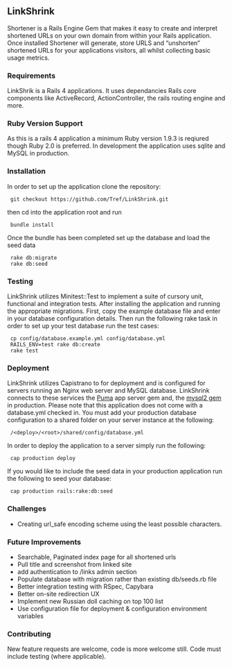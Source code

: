 ## LinkShrink

Shortener is a Rails Engine Gem that makes it easy to create and interpret shortened URLs on your own domain from within your Rails application. Once installed Shortener will generate, store URLS and “unshorten” shortened URLs for your applications visitors, all whilst collecting basic usage metrics.

### Requirements

LinkShrik is a Rails 4 applications. It uses  dependancies Rails core components like ActiveRecord, ActionController, the rails routing engine and more.

### Ruby Version Support

As this is a rails 4 application a minimum Ruby version 1.9.3 is reqiured though Ruby 2.0 is preferred. In development the application uses sqlite and MySQL in production.

### Installation

In order to set up the application clone the repository:

```
 git checkout https://github.com/Tref/LinkShrink.git
```
then cd into the application root and run
```
 bundle install
```

Once the bundle has been completed set up the database and load the seed data
```
 rake db:migrate
 rake db:seed
```

### Testing

LinkShrink utilizes Minitest::Test to implement a suite of cursory unit, functional and integration tests. After installing the application and running the appropriate migrations. First, copy the example database file and enter in your database configuration details. Then run the following rake task in order to set up your test database run the test cases:
```
 cp config/database.example.yml config/database.yml
 RAILS_ENV=test rake db:create
 rake test
```

### Deployment

LinkShrink utilizes Capistrano to for deployment and is configured for servers running an Nginx web server and MySQL database. LinkShrink connects to these services the [Puma](https://github.com/puma/puma) app server gem and, the [mysql2 gem](https://github.com/brianmario/mysql2) in production. Please note that this application does not come with a database.yml checked in. You must add your production database configuration to a shared folder on your server instance at the following:
```
 /<deploy>/<root>/shared/config/database.yml
```
In order to deploy the application to a server simply run the following:
```
 cap production deploy
```
If you would like to include the seed data in your production application run the following to seed your database:
```
 cap production rails:rake:db:seed
```
### Challenges
* Creating url_safe encoding scheme using the least possible characters.

### Future Improvements
- Searchable, Paginated index page for all shortened urls
- Pull title and screenshot from linked site
- add authentication to /links admin section
- Populate database with migration rather than existing db/seeds.rb file
- Better integration testing with RSpec, Capybara
- Better on-site redirection UX
- Implement new Russian doll caching on top 100 list
- Use configuration file for deployment & configuration environment variables

### Contributing

New feature requests are welcome, code is more welcome still. Code must include testing (where applicable).



<!-- ### Full Stack Challenge:

Your mission, should you choose to accept it, is to build a URL shortener.

### Basic Requirements:
* Code must be on github
* The short code for the URL must be the shortest possible
* User should be able to put a URL into the home page and get back a unique short URL
* User should be redirected to the full URL when we enter the short URL
* User should be able to view a top 100 board with the most frequently accessed URLs
* There should be a Gemfile for any application dependencies
* There should be a test suite (RSpec, MiniTest, etc)
* There must be a README that explains the following:
  * How to setup and install the application
  * Challenges, and how you overcame them
  * Reasoning behind any design decisions
  * How you came up with the short URL scheme
  * Future improvements you would make with more time

### Bonus:
* There should be a script to setup a server with all requirements (web server, ruby, gems, database, etc)
* The application should be deployable with Capistrano to a fresh server

### Additional Information:
* The web framework you use is completely up to you.  We use Rails and Sinatra pretty extensively at BeenVerified.
* You can use whatever database you are comfortable with.  At BeenVerified we use MySQL, Redis, Cassandra, Mongo, and MariaDB.
* Feel free to use any front-end frameworks for your HTML/CSS/JS.  We use Bootstrap on most of our projects.
* Part I is where we look to see a bit of how you approach application design so feel free to show off a bit and highlight these items in your README.
* The Bonus section is for those of you with a bit more operations experience. Given a blank server, how would you set it up from scratch?  Custom bash scripts?  Chef?  Capistrano tasks?

### One last thing:
If you decide not to take on the bonus portion, and your database choice is compatible with Heroku then please push the application to Heroku.  Please do not make your database decision based on what Heroku is compatible with. -->

